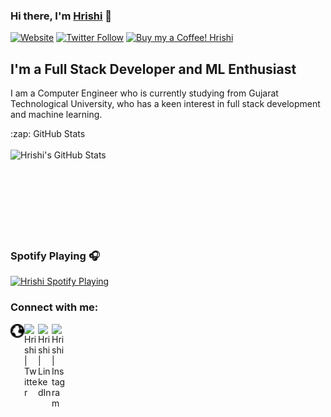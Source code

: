 ### Hi there, I'm [Hrishi][website] 👋

[![Website](https://img.shields.io/website?label=hrishi.tech&style=for-the-badge&url=https://hrishi.tech)](https://hrishi.tech)
[![Twitter Follow](https://img.shields.io/twitter/follow/hrishi_55?color=1DA1F2&logo=twitter&style=for-the-badge)](https://twitter.com/intent/follow?original_referer=https%3A%2F%2Fgithub.com%2Fhrishi_55&screen_name=hrishi_55)
[![Buy my a Coffee! Hrishi](https://img.shields.io/badge/$-support-ff69b4.svg?style=for-the-badge)](https://www.buymeacoffee.com/hriship)

## I'm a Full Stack Developer and ML Enthusiast

I am a Computer Engineer who is currently studying from Gujarat Technological University, who has a keen interest in full stack development and machine learning. 

<summary>:zap: GitHub Stats</summary>
<br />
<img align="left" alt="Hrishi's GitHub Stats" src="https://github-readme-stats.codestackr.vercel.app/api?username=hrishi1999&show_icons=true&hide_border=true&theme=radical" />

<br />
<br />
<br />
<br />
<br />
<br />
<br />
<br />

### Spotify Playing 🎧

[<img src="https://now-playing-codestackr.vercel.app/api/spotify-playing" alt="Hrishi Spotify Playing" width="350" />](https://open.spotify.com/user/fw47e769g6dvatlf0mia1ovsr)

### Connect with me:

[<img align="left" alt="Hrishi" width="22px" src="https://raw.githubusercontent.com/iconic/open-iconic/master/svg/globe.svg" />][website]
[<img align="left" alt="Hrishi | Twitter" width="22px" src="https://cdn.jsdelivr.net/npm/simple-icons@v3/icons/twitter.svg" />][twitter]
[<img align="left" alt="Hrishi | LinkedIn" width="22px" src="https://cdn.jsdelivr.net/npm/simple-icons@v3/icons/linkedin.svg" />][linkedin]
[<img align="left" alt="Hrishi | Instagram" width="22px" src="https://cdn.jsdelivr.net/npm/simple-icons@v3/icons/instagram.svg" />][instagram]

<br />
<br />

[website]: https://hrishi.tech
[twitter]: https://twitter.com/hrishi_55
[instagram]: https://instagram.com/picleric
[linkedin]: https://www.linkedin.com/in/hrishi-patel-ba8476140/
